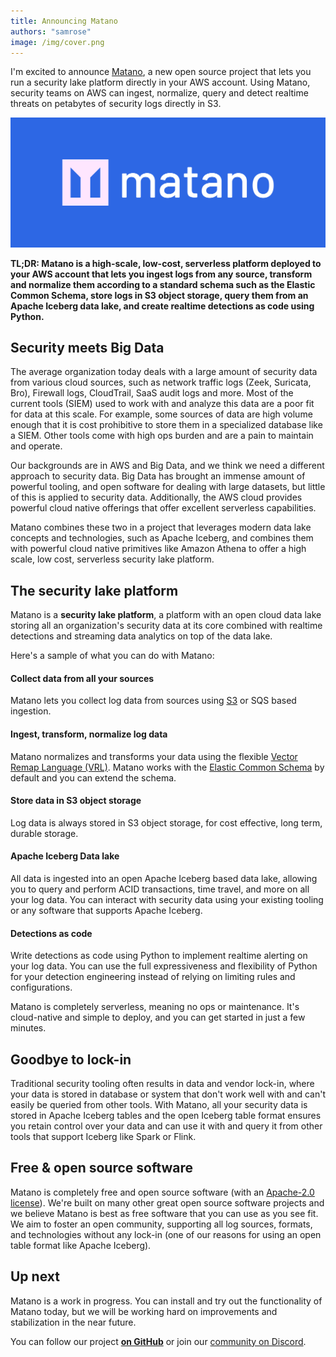 ```yaml
---
title: Announcing Matano
authors: "samrose"
image: /img/cover.png
---
```


I'm excited to announce [Matano](/), a new open source project that lets you run a security lake platform directly in your AWS account. Using Matano, security teams on AWS can ingest, normalize, query and detect realtime threats on petabytes of security logs directly in S3.

![](../src/assets/cover.png)

<!-- truncate -->

**TL;DR: Matano is a high-scale, low-cost, serverless platform deployed to your AWS account that lets you ingest logs from any source, transform and normalize them according to a standard schema such as the Elastic Common Schema, store logs in S3 object storage, query them from an Apache Iceberg data lake, and create realtime detections as code using Python.**

## Security meets Big Data

The average organization today deals with a large amount of security data from various cloud sources, such as network traffic logs (Zeek, Suricata, Bro), Firewall logs, CloudTrail, SaaS audit logs and more. Most of the current tools (SIEM) used to work with and analyze this data are a poor fit for data at this scale. For example, some sources of data are high volume enough that it is cost prohibitive to store them in a specialized database like a SIEM. Other tools come with high ops burden and are a pain to maintain and operate.

Our backgrounds are in AWS and Big Data, and we think we need a different approach to security data. Big Data has brought an immense amount of powerful tooling, and open software for dealing with large datasets, but little of this is applied to security data. Additionally, the AWS cloud provides powerful cloud native offerings that offer excellent serverless capabilities.

Matano combines these two in a project that leverages modern data lake concepts and technologies, such as Apache Iceberg, and combines them with powerful cloud native primitives like Amazon Athena to offer a high scale, low cost, serverless security lake platform.

## The security lake platform

Matano is a **security lake platform**, a platform with an open cloud data lake storing all an organization's security data at its core combined with realtime detections and streaming data analytics on top of the data lake.

Here's a sample of what you can do with Matano:

#### Collect data from all your sources

Matano lets you collect log data from sources using [S3](#) or SQS based ingestion.

#### Ingest, transform, normalize log data

Matano normalizes and transforms your data using the flexible [Vector Remap Language (VRL)](https://vector.dev/docs/reference/vrl/). Matano works with the [Elastic Common Schema](https://www.elastic.co/guide/en/ecs/current/index.html) by default and you can extend the schema.

#### Store data in S3 object storage

Log data is always stored in S3 object storage, for cost effective, long term, durable storage.

#### Apache Iceberg Data lake

All data is ingested into an open Apache Iceberg based data lake, allowing you to query and perform ACID transactions, time travel, and more on all your log data. You can interact with security data using your existing tooling or any software that supports Apache Iceberg.

#### Detections as code

Write detections as code using Python to implement realtime alerting on your log data. You can use the full expressiveness and flexibility of Python for your detection engineering instead of relying on limiting rules and configurations.

Matano is completely serverless, meaning no ops or maintenance. It's cloud-native and simple to deploy, and you can get started in just a few minutes.

## Goodbye to lock-in

Traditional security tooling often results in data and vendor lock-in, where your data is stored in database or system that don't work well with and can't easily be queried from other tools. With Matano, all your security data is stored in Apache Iceberg tables and the open Iceberg table format ensures you retain control over your data and can use it with and query it from other tools that support Iceberg like Spark or Flink.

## Free & open source software

Matano is completely free and open source software (with an [Apache-2.0 license][1]). We're built on many other great open source software projects and we believe Matano is best as free software that you can use as you see fit. We aim to foster an open community, supporting all log sources, formats, and technologies without any lock-in (one of our reasons for using an open table format like Apache Iceberg).

## Up next

Matano is a work in progress. You can install and try out the functionality of Matano today, but we will be working hard on improvements and stabilization in the near future.

You can follow our project [**on GitHub**][2] or join our [community on Discord][3].

[1]: https://github.com/matanolabs/matano/blob/main/LICENSE
[2]: https://github.com/matanolabs/matano
[3]: https://discord.com/invite/YSYfHMbfZQ
